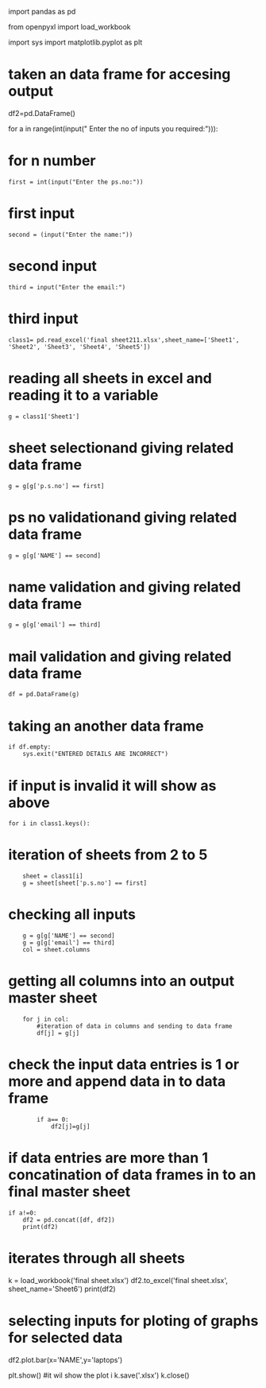 
import pandas as pd

from openpyxl import load_workbook

import sys
import matplotlib.pyplot as plt

# taken an data frame for accesing output
df2=pd.DataFrame()

for a in range(int(input(" Enter the no of inputs you required:"))):
# for n number

    first = int(input("Enter the ps.no:"))
# first input
    second = (input("Enter the name:"))
# second input
    third = input("Enter the email:")
# third input

    class1= pd.read_excel('final sheet211.xlsx',sheet_name=['Sheet1', 'Sheet2', 'Sheet3', 'Sheet4', 'Sheet5'])
# reading all sheets in excel and reading it to a variable

    g = class1['Sheet1']
# sheet selectionand giving related data frame
    g = g[g['p.s.no'] == first]
# ps no validationand giving related data frame
    g = g[g['NAME'] == second]
# name validation and giving related data frame
    g = g[g['email'] == third]
# mail validation and giving related data frame

    df = pd.DataFrame(g)
# taking an another data frame
    if df.empty:
        sys.exit("ENTERED DETAILS ARE INCORRECT")

# if input is invalid it will show as above


    for i in class1.keys():
# iteration of sheets from 2 to 5
        sheet = class1[i]
        g = sheet[sheet['p.s.no'] == first]
# checking all inputs
        g = g[g['NAME'] == second]
        g = g[g['email'] == third]
        col = sheet.columns
# getting all columns into an output master sheet
        for j in col:
            #iteration of data in columns and sending to data frame
            df[j] = g[j]
#  check the input data entries is 1 or more and append data in to data frame
            if a== 0:
                df2[j]=g[j]
# if data entries are more than 1 concatination of data frames in to an final master sheet
    if a!=0:
        df2 = pd.concat([df, df2])
        print(df2)


# iterates through all sheets

k = load_workbook('final sheet.xlsx')
df2.to_excel('final sheet.xlsx', sheet_name='Sheet6')
print(df2)

# selecting inputs for ploting of graphs for selected data
df2.plot.bar(x='NAME',y='laptops')

plt.show()
#it wil show the plot i
k.save('.xlsx')
k.close()






